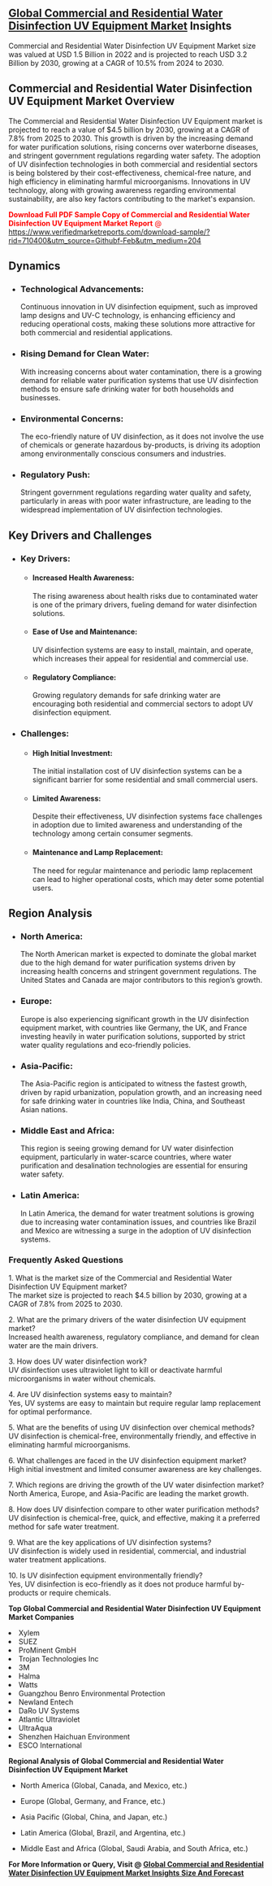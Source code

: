 <h2><a href="https://www.verifiedmarketreports.com/download-sample/?rid=710400&amp;utm_source=Githubf&amp;utm_medium=204" target="_blank">Global Commercial and Residential Water Disinfection UV Equipment Market</a> Insights</h2><p>Commercial and Residential Water Disinfection UV Equipment Market size was valued at USD 1.5 Billion in 2022 and is projected to reach USD 3.2 Billion by 2030, growing at a CAGR of 10.5% from 2024 to 2030.</p><p> <h2>Commercial and Residential Water Disinfection UV Equipment Market Overview</h2> <p>The Commercial and Residential Water Disinfection UV Equipment market is projected to reach a value of $4.5 billion by 2030, growing at a CAGR of 7.8% from 2025 to 2030. This growth is driven by the increasing demand for water purification solutions, rising concerns over waterborne diseases, and stringent government regulations regarding water safety. The adoption of UV disinfection technologies in both commercial and residential sectors is being bolstered by their cost-effectiveness, chemical-free nature, and high efficiency in eliminating harmful microorganisms. Innovations in UV technology, along with growing awareness regarding environmental sustainability, are also key factors contributing to the market's expansion.</p> <p><p><span class=""><span style="color: #ff0000;"><strong>Download Full PDF Sample Copy of Commercial and Residential Water Disinfection UV Equipment Market Report</strong> @ </span><a href="https://www.verifiedmarketreports.com/download-sample/?rid=710400&amp;utm_source=Githubf-Feb&amp;utm_medium=204" target="_blank">https://www.verifiedmarketreports.com/download-sample/?rid=710400&amp;utm_source=Githubf-Feb&amp;utm_medium=204</a></span></p></p> <h2>Dynamics</h2> <ul> <li><h3>Technological Advancements:</h3> Continuous innovation in UV disinfection equipment, such as improved lamp designs and UV-C technology, is enhancing efficiency and reducing operational costs, making these solutions more attractive for both commercial and residential applications.</li> <li><h3>Rising Demand for Clean Water:</h3> With increasing concerns about water contamination, there is a growing demand for reliable water purification systems that use UV disinfection methods to ensure safe drinking water for both households and businesses.</li> <li><h3>Environmental Concerns:</h3> The eco-friendly nature of UV disinfection, as it does not involve the use of chemicals or generate hazardous by-products, is driving its adoption among environmentally conscious consumers and industries.</li> <li><h3>Regulatory Push:</h3> Stringent government regulations regarding water quality and safety, particularly in areas with poor water infrastructure, are leading to the widespread implementation of UV disinfection technologies.</li> </ul> <h2>Key Drivers and Challenges</h2> <ul> <li><h3>Key Drivers:</h3> <ul> <li><h4>Increased Health Awareness:</h4> The rising awareness about health risks due to contaminated water is one of the primary drivers, fueling demand for water disinfection solutions.</li> <li><h4>Ease of Use and Maintenance:</h4> UV disinfection systems are easy to install, maintain, and operate, which increases their appeal for residential and commercial use.</li> <li><h4>Regulatory Compliance:</h4> Growing regulatory demands for safe drinking water are encouraging both residential and commercial sectors to adopt UV disinfection equipment.</li> </ul> </li> <li><h3>Challenges:</h3> <ul> <li><h4>High Initial Investment:</h4> The initial installation cost of UV disinfection systems can be a significant barrier for some residential and small commercial users.</li> <li><h4>Limited Awareness:</h4> Despite their effectiveness, UV disinfection systems face challenges in adoption due to limited awareness and understanding of the technology among certain consumer segments.</li> <li><h4>Maintenance and Lamp Replacement:</h4> The need for regular maintenance and periodic lamp replacement can lead to higher operational costs, which may deter some potential users.</li> </ul> </li> </ul> <h2>Region Analysis</h2> <ul> <li><h3>North America:</h3> The North American market is expected to dominate the global market due to the high demand for water purification systems driven by increasing health concerns and stringent government regulations. The United States and Canada are major contributors to this region’s growth.</li> <li><h3>Europe:</h3> Europe is also experiencing significant growth in the UV disinfection equipment market, with countries like Germany, the UK, and France investing heavily in water purification solutions, supported by strict water quality regulations and eco-friendly policies.</li> <li><h3>Asia-Pacific:</h3> The Asia-Pacific region is anticipated to witness the fastest growth, driven by rapid urbanization, population growth, and an increasing need for safe drinking water in countries like India, China, and Southeast Asian nations.</li> <li><h3>Middle East and Africa:</h3> This region is seeing growing demand for UV water disinfection equipment, particularly in water-scarce countries, where water purification and desalination technologies are essential for ensuring water safety.</li> <li><h3>Latin America:</h3> In Latin America, the demand for water treatment solutions is growing due to increasing water contamination issues, and countries like Brazil and Mexico are witnessing a surge in the adoption of UV disinfection systems.</li> </ul> <h3>Frequently Asked Questions</h3> <p>1. What is the market size of the Commercial and Residential Water Disinfection UV Equipment market? <br> The market size is projected to reach $4.5 billion by 2030, growing at a CAGR of 7.8% from 2025 to 2030.</p> <p>2. What are the primary drivers of the water disinfection UV equipment market? <br> Increased health awareness, regulatory compliance, and demand for clean water are the main drivers.</p> <p>3. How does UV water disinfection work? <br> UV disinfection uses ultraviolet light to kill or deactivate harmful microorganisms in water without chemicals.</p> <p>4. Are UV disinfection systems easy to maintain? <br> Yes, UV systems are easy to maintain but require regular lamp replacement for optimal performance.</p> <p>5. What are the benefits of using UV disinfection over chemical methods? <br> UV disinfection is chemical-free, environmentally friendly, and effective in eliminating harmful microorganisms.</p> <p>6. What challenges are faced in the UV disinfection equipment market? <br> High initial investment and limited consumer awareness are key challenges.</p> <p>7. Which regions are driving the growth of the UV water disinfection market? <br> North America, Europe, and Asia-Pacific are leading the market growth.</p> <p>8. How does UV disinfection compare to other water purification methods? <br> UV disinfection is chemical-free, quick, and effective, making it a preferred method for safe water treatment.</p> <p>9. What are the key applications of UV disinfection systems? <br> UV disinfection is widely used in residential, commercial, and industrial water treatment applications.</p> <p>10. Is UV disinfection equipment environmentally friendly? <br> Yes, UV disinfection is eco-friendly as it does not produce harmful by-products or require chemicals.</p> </p><p><strong>Top Global Commercial and Residential Water Disinfection UV Equipment Market Companies</strong></p><div data-test-id=""><p><li>Xylem</li><li> SUEZ</li><li> ProMinent GmbH</li><li> Trojan Technologies Inc</li><li> 3M</li><li> Halma</li><li> Watts</li><li> Guangzhou Benro Environmental Protection</li><li> Newland Entech</li><li> DaRo UV Systems</li><li> Atlantic Ultraviolet</li><li> UltraAqua</li><li> Shenzhen Haichuan Environment</li><li> ESCO International</li></p><div><strong>Regional Analysis of&nbsp;Global Commercial and Residential Water Disinfection UV Equipment Market</strong></div><ul><li dir="ltr"><p dir="ltr">North America&nbsp;(Global, Canada, and Mexico, etc.)</p></li><li dir="ltr"><p dir="ltr">Europe (Global, Germany, and France, etc.)</p></li><li dir="ltr"><p dir="ltr">Asia Pacific&nbsp;(Global, China, and Japan, etc.)</p></li><li dir="ltr"><p dir="ltr">Latin America&nbsp;(Global, Brazil, and Argentina, etc.)</p></li><li dir="ltr">Middle East and Africa&nbsp;(Global, Saudi Arabia, and South Africa, etc.)</li></ul><p><strong>For More Information or Query, Visit @&nbsp;</strong><strong><a href="https://www.verifiedmarketreports.com/product/commercial-and-residential-water-disinfection-uv-equipment-market/?utm_source=Githubf&amp;utm_medium=204" target="_blank">Global Commercial and Residential Water Disinfection UV Equipment Market Insights Size And Forecast</a></strong></p></div>
